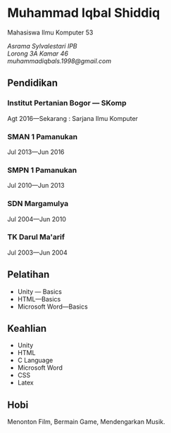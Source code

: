 # Muhammad Iqbal Shiddiq

Mahasiswa Ilmu Komputer 53 

_Asrama Sylvalestari IPB_ \
_Lorong 3A Kamar 46_ \
_muhammadiqbals.1998@gmail.com_ 


## Pendidikan

### Institut Pertanian Bogor — SKomp
Agt 2016—Sekarang : Sarjana Ilmu Komputer

### SMAN 1 Pamanukan
Jul 2013—Jun 2016

### SMPN 1 Pamanukan
Jul 2010—Jun 2013

### SDN Margamulya
Jul 2004—Jun 2010

### TK Darul Ma'arif
Jul 2003—Jun 2004


## Pelatihan
- Unity — Basics 
- HTML—Basics 
- Microsoft Word—Basics 

## Keahlian
- Unity
- HTML
- C Language
- Microsoft Word
- CSS
- Latex

## Hobi

Menonton Film, Bermain Game, Mendengarkan Musik.

